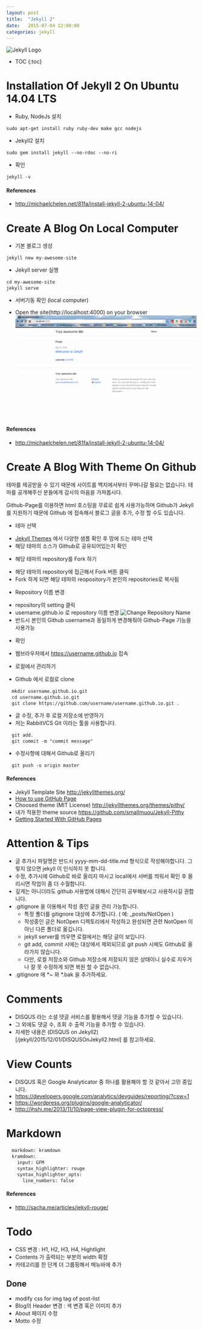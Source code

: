 ```yaml
---
layout: post
title:  "Jekyll 2"
date:   2015-07-04 12:00:00
categories: jekyll
---
```


![Jekyll Logo](http://jekyllrb.com/img/logo-2x.png 'Jekyll Logo')

<!--more-->

* TOC
{:toc}

# Installation Of Jekyll 2 On Ubuntu 14.04 LTS
 * Ruby, NodeJs 설치

```
sudo apt-get install ruby ruby-dev make gcc nodejs
```

 * Jekyll2 설치

```
sudo gem install jekyll --no-rdoc --no-ri
```

 * 확인

```
jekyll -v
```

#### References
 * http://michaelchelen.net/81fa/install-jekyll-2-ubuntu-14-04/

# Create A Blog On Local Computer
 * 기본 블로그 생성

```
jekyll new my-awesome-site
```

 * Jekyll server 실행

```
cd my-awesome-site
jekyll serve
```

 * 서버기동 확인 (local computer)
  - Open the site(http://localhost:4000) on your browser
  ![JekyllInitialPage](/images/post_img/Jekyll2/JekyllInitialPage.png 'JekyllInitialPage')

#### References
 * http://michaelchelen.net/81fa/install-jekyll-2-ubuntu-14-04/

# Create A Blog With Theme On Github
 테마를 제공받을 수 있기 때문에 사이트를 백지에서부터 꾸며나갈 필요는 없습니다.
 테마를 공개해주신 분들에게 감사의 마음을 가져봅시다.

 Github-Page를 이용하면 html 호스팅을 무료로 쉽게 사용가능하며
 Github가 Jekyll를 지원하기 때문에 Github 에 접속해서 블로그 글을 추가, 수정 할 수도 있습니다.
 
 * 테마 선택
  - [Jekyll Themes](http://jekyllthemes.org/) 에서 다양한 샘플 확인 후 맘에 드는 테마 선택
  - 해당 테마의 소스가 Github로 공유되어있는지 확인
 * 해당 테마의 repository를 Fork 하기
  - 해당 테마의 repository에 접근해서 Fork 버튼 클릭
  - Fork 하게 되면 해당 테마의 reopository가 본인의 repositories로 복사됨
 * Repository 이름 변경
  - repository의 setting 클릭
  - username.github.io 로 repository 이름 변경
   ![Change Repository Name](http://ilmol.com/assets/img/blog/2015reponame.png)
  - 반드시 본인의 Github username과 동일하게 변경해줘야 Github-Page 기능을 사용가능
 * 확인
  - 웹브라우저에서 https://username.github.io 접속
 * 로컬에서 관리하기
  - Github 에서 로컬로 clone
```
  mkdir username.github.io.git
  cd username.github.io.git
  git clone https://github.com/username/username.github.io.git .
```
  - 글 수정, 추가 후 로컬 저장소에 반영하기
  - 저는 RabbitVCS Git 이라는 툴을 사용합니다.
```
  git add.
  git commit -m "commit message"
```
  - 수정사항에 대해서 Github로 올리기 
```
  git push -u origin master
```

#### References
 * Jekyll Template Site http://jekyllthemes.org/
 * [How to use GitHub Page](http://ilmol.com/2015/01/Jekyll,Git%20%EC%9D%84%20%EB%AA%B0%EB%9D%BC%EB%8F%84%20%EB%AC%B4%EB%A3%8C%20Github%20Pages%20%EC%A6%90%EA%B8%B0%EA%B8%B0.html)
 * Choosed theme (MIT License) http://jekyllthemes.org/themes/pithy/
 * 내가 적용한 theme source https://github.com/smallmuou/Jekyll-Pithy
 * [Getting Started With GitHub Pages](http://guides.github.com/features/pages)

# Attention & Tips
 * 글 추가시 파일명은 반드시 yyyy-mm-dd-title.md 형식으로 작성해야합니다. 그렇지 않으면 jekyll 이 인식하지 못 합니다.
 * 수정, 추가시에 Github로 바로 올리지 마시고 local에서 서버를 띄워서 확인 후 올리시면 작업이 좀 더 수월합니다. 
 * 깊게는 아니더라도 github 사용법에 대해서 간단히 공부해보시고 사용하시길 권합니다.
 * .gitignore 을 이용해서 작성 중인 글을 관리 가능합니다.
   - 특정 폴더를 gitignore 대상에 추가합니다. ( 예: _posts/NotOpen )
   - 작성중인 글은 NotOpen 디렉토리에서 작성하고 완성되면 관련 NotOpen 이 아닌 다른 폴더로 옮깁니다.
   - jekyll server를 띄우면 로컬에서는 해당 글이 보입니다. 
   - git add, commit 시에는 대상에서 제외되므로 git push 시에도 Github로 올라가지 않습니다. 
   - 다만, 로컬 저장소와 Github 저장소에 저장되지 않은 상태이니 실수로 지우거나 잘 못 수정하게 되면 복원 할 수 없습니다.
 * .gitignore 에 *~ 와 *.bak 을 추가하세요.


# Comments
 * DISQUS 라는 소셜 댓글 서비스를 활용해서 댓글 기능을 추가할 수 있습니다.
 * 그 외에도 댓글 수, 조회 수 출력 기능을 추가할 수 있습니다.
 * 자세한 내용은 (DISQUS on Jekyll2)[/jekyll/2015/12/01/DISQUSOnJekyll2.html] 를 참고하세요.
 
# View Counts
 * DISQUS 혹은 Google Analyticator 중 하나를 활용해야 할 것 같아서 고민 중입니다.
 * https://developers.google.com/analytics/devguides/reporting/?csw=1
 * https://wordpress.org/plugins/google-analyticator/
 * http://jhshi.me/2013/11/10/page-view-plugin-for-octopress/

# Markdown

```
  markdown: kramdown
  kramdown:
    input: GFM
    syntax_highlighter: rouge
    syntax_highlighter_opts:
      line_numbers: false
```

#### References
 * http://sacha.me/articles/jekyll-rouge/

# Todo
 * CSS 변경 : H1, H2, H3, H4, Hightlight
 * Contents 가 출력되는 부분의 width 확장
 * 카테고리를 한 단계 더 그룹핑해서 메뉴바에 추가

## Done
 * modify css for img tag of post-list
 * Blog의 Header 변경 : 색 변경 혹은 이미지 추가
 * About 페이지 수정
 * Motto 수정

